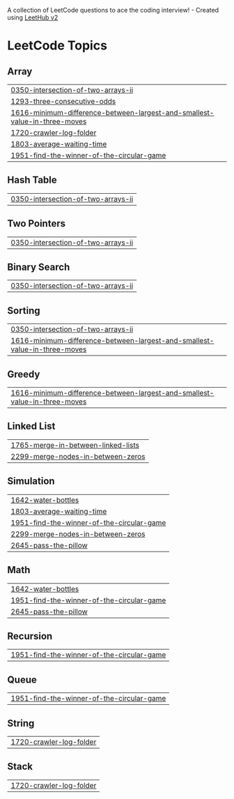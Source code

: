 A collection of LeetCode questions to ace the coding interview! - Created using [LeetHub v2](https://github.com/arunbhardwaj/LeetHub-2.0)
<!---LeetCode Topics Start-->
# LeetCode Topics
## Array
|  |
| ------- |
| [0350-intersection-of-two-arrays-ii](https://github.com/rakeshroshanray/leetcode_Rakesh/tree/master/0350-intersection-of-two-arrays-ii) |
| [1293-three-consecutive-odds](https://github.com/rakeshroshanray/leetcode_Rakesh/tree/master/1293-three-consecutive-odds) |
| [1616-minimum-difference-between-largest-and-smallest-value-in-three-moves](https://github.com/rakeshroshanray/leetcode_Rakesh/tree/master/1616-minimum-difference-between-largest-and-smallest-value-in-three-moves) |
| [1720-crawler-log-folder](https://github.com/rakeshroshanray/leetcode_Rakesh/tree/master/1720-crawler-log-folder) |
| [1803-average-waiting-time](https://github.com/rakeshroshanray/leetcode_Rakesh/tree/master/1803-average-waiting-time) |
| [1951-find-the-winner-of-the-circular-game](https://github.com/rakeshroshanray/leetcode_Rakesh/tree/master/1951-find-the-winner-of-the-circular-game) |
## Hash Table
|  |
| ------- |
| [0350-intersection-of-two-arrays-ii](https://github.com/rakeshroshanray/leetcode_Rakesh/tree/master/0350-intersection-of-two-arrays-ii) |
## Two Pointers
|  |
| ------- |
| [0350-intersection-of-two-arrays-ii](https://github.com/rakeshroshanray/leetcode_Rakesh/tree/master/0350-intersection-of-two-arrays-ii) |
## Binary Search
|  |
| ------- |
| [0350-intersection-of-two-arrays-ii](https://github.com/rakeshroshanray/leetcode_Rakesh/tree/master/0350-intersection-of-two-arrays-ii) |
## Sorting
|  |
| ------- |
| [0350-intersection-of-two-arrays-ii](https://github.com/rakeshroshanray/leetcode_Rakesh/tree/master/0350-intersection-of-two-arrays-ii) |
| [1616-minimum-difference-between-largest-and-smallest-value-in-three-moves](https://github.com/rakeshroshanray/leetcode_Rakesh/tree/master/1616-minimum-difference-between-largest-and-smallest-value-in-three-moves) |
## Greedy
|  |
| ------- |
| [1616-minimum-difference-between-largest-and-smallest-value-in-three-moves](https://github.com/rakeshroshanray/leetcode_Rakesh/tree/master/1616-minimum-difference-between-largest-and-smallest-value-in-three-moves) |
## Linked List
|  |
| ------- |
| [1765-merge-in-between-linked-lists](https://github.com/rakeshroshanray/leetcode_Rakesh/tree/master/1765-merge-in-between-linked-lists) |
| [2299-merge-nodes-in-between-zeros](https://github.com/rakeshroshanray/leetcode_Rakesh/tree/master/2299-merge-nodes-in-between-zeros) |
## Simulation
|  |
| ------- |
| [1642-water-bottles](https://github.com/rakeshroshanray/leetcode_Rakesh/tree/master/1642-water-bottles) |
| [1803-average-waiting-time](https://github.com/rakeshroshanray/leetcode_Rakesh/tree/master/1803-average-waiting-time) |
| [1951-find-the-winner-of-the-circular-game](https://github.com/rakeshroshanray/leetcode_Rakesh/tree/master/1951-find-the-winner-of-the-circular-game) |
| [2299-merge-nodes-in-between-zeros](https://github.com/rakeshroshanray/leetcode_Rakesh/tree/master/2299-merge-nodes-in-between-zeros) |
| [2645-pass-the-pillow](https://github.com/rakeshroshanray/leetcode_Rakesh/tree/master/2645-pass-the-pillow) |
## Math
|  |
| ------- |
| [1642-water-bottles](https://github.com/rakeshroshanray/leetcode_Rakesh/tree/master/1642-water-bottles) |
| [1951-find-the-winner-of-the-circular-game](https://github.com/rakeshroshanray/leetcode_Rakesh/tree/master/1951-find-the-winner-of-the-circular-game) |
| [2645-pass-the-pillow](https://github.com/rakeshroshanray/leetcode_Rakesh/tree/master/2645-pass-the-pillow) |
## Recursion
|  |
| ------- |
| [1951-find-the-winner-of-the-circular-game](https://github.com/rakeshroshanray/leetcode_Rakesh/tree/master/1951-find-the-winner-of-the-circular-game) |
## Queue
|  |
| ------- |
| [1951-find-the-winner-of-the-circular-game](https://github.com/rakeshroshanray/leetcode_Rakesh/tree/master/1951-find-the-winner-of-the-circular-game) |
## String
|  |
| ------- |
| [1720-crawler-log-folder](https://github.com/rakeshroshanray/leetcode_Rakesh/tree/master/1720-crawler-log-folder) |
## Stack
|  |
| ------- |
| [1720-crawler-log-folder](https://github.com/rakeshroshanray/leetcode_Rakesh/tree/master/1720-crawler-log-folder) |
<!---LeetCode Topics End-->